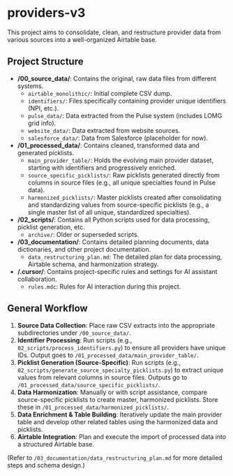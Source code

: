 # providers-v3

This project aims to consolidate, clean, and restructure provider data from various sources into a well-organized Airtable base.

## Project Structure

-   **/00_source_data/**: Contains the original, raw data files from different systems.
    -   `airtable_monolithic/`: Initial complete CSV dump.
    -   `identifiers/`: Files specifically containing provider unique identifiers (NPI, etc.).
    -   `pulse_data/`: Data extracted from the Pulse system (includes LOMG grid info).
    -   `website_data/`: Data extracted from website sources.
    -   `salesforce_data/`: Data from Salesforce (placeholder for now).
-   **/01_processed_data/**: Contains cleaned, transformed data and generated picklists.
    -   `main_provider_table/`: Holds the evolving main provider dataset, starting with identifiers and progressively enriched.
    -   `source_specific_picklists/`: Raw picklists generated directly from columns in source files (e.g., all unique specialties found in Pulse data).
    -   `harmonized_picklists/`: Master picklists created after consolidating and standardizing values from source-specific picklists (e.g., a single master list of all unique, standardized specialties).
-   **/02_scripts/**: Contains all Python scripts used for data processing, picklist generation, etc.
    -   `archive/`: Older or superseded scripts.
-   **/03_documentation/**: Contains detailed planning documents, data dictionaries, and other project documentation.
    -   `data_restructuring_plan.md`: The detailed plan for data processing, Airtable schema, and harmonization strategy.
-   **/.cursor/**: Contains project-specific rules and settings for AI assistant collaboration.
    -   `rules.mdc`: Rules for AI interaction during this project.

## General Workflow

1.  **Source Data Collection**: Place raw CSV extracts into the appropriate subdirectories under `/00_source_data/`.
2.  **Identifier Processing**: Run scripts (e.g., `02_scripts/process_identifiers.py`) to ensure all providers have unique IDs. Output goes to `/01_processed_data/main_provider_table/`.
3.  **Picklist Generation (Source-Specific)**: Run scripts (e.g., `02_scripts/generate_source_specialty_picklists.py`) to extract unique values from relevant columns in source files. Outputs go to `/01_processed_data/source_specific_picklists/`.
4.  **Data Harmonization**: Manually or with script assistance, compare source-specific picklists to create master, harmonized picklists. Store these in `/01_processed_data/harmonized_picklists/`.
5.  **Data Enrichment & Table Building**: Iteratively update the main provider table and develop other related tables using the harmonized data and picklists.
6.  **Airtable Integration**: Plan and execute the import of processed data into a structured Airtable base.

(Refer to `/03_documentation/data_restructuring_plan.md` for more detailed steps and schema design.) 